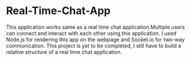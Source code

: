 # Real-Time-Chat-App
This application works same as a real time chat application.Multiple users can connect and interact with each other using this application. I used Node.js for rendering this app on the webpage and Socket.io for two-way communication. This project is yet to be completed, I still have to build a relative structure of a real time chat application.